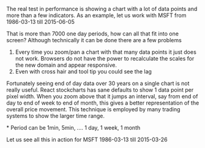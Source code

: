 The real test in performance is showing a chart with a lot of data points and more than a few indicators.  As an example, let us work with MSFT from 1986-03-13 till 2015-06-05

That is more than 7000 one day periods, how can all that fit into one screen? Although technically it can be done there are a few problems

1. Every time you zoom/pan a chart with that many data points it just does not work. Browsers do not have the power to recalculate the scales for the new domain and appear responsive.
1. Even with cross hair and tool tip you could see the lag

Fortunately seeing end of day data over 30 years on a single chart is not really useful. React stockcharts has sane defaults to show 1 data point per pixel width. When you zoom above that it jumps an interval, say from end of day to end of week to end of month, this gives a better representation of the overall price movement. This technique is employed by many trading systems to show the larger time range.

\* Period can be 1min, 5min, .... 1 day, 1 week, 1 month

Let us see all this in action for MSFT 1986-03-13 till 2015-03-26